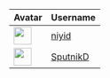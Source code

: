 <!-- CONTRIBUTORS START -->
| Avatar | Username |
|--------|----------|
| <img src="https://avatars.githubusercontent.com/u/20237127?v=4" width="32"/> | [niyid](https://github.com/niyid) |
| <img src="https://avatars.githubusercontent.com/u/98506122?v=4" width="32"/> | [SputnikD](https://github.com/SputnikD) |
<!-- CONTRIBUTORS END -->























